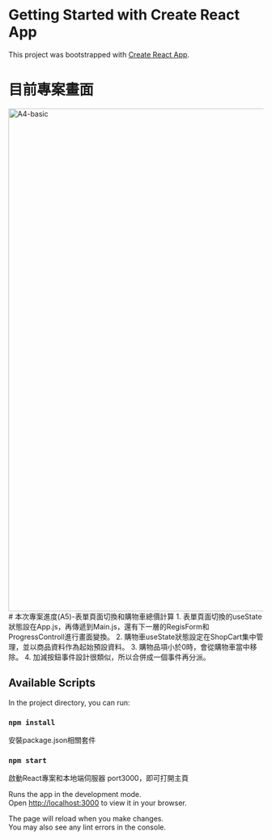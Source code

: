# Getting Started with Create React App

This project was bootstrapped with [Create React App](https://github.com/facebook/create-react-app).

# 目前專案畫面
<img width="993" alt="A4-basic" src="https://user-images.githubusercontent.com/71853581/200102178-2387845b-9023-4577-a5c3-d7b962044e2f.png">        
# 本次專案進度(A5)-表單頁面切換和購物車總價計算    
1. 表單頁面切換的useState狀態設在App.js，再傳遞到Main.js，還有下一層的RegisForm和ProgressControll進行畫面變換。  
2. 購物車useState狀態設定在ShopCart集中管理，並以商品資料作為起始預設資料。  
3. 購物品項小於0時，會從購物車當中移除。  
4. 加減按鈕事件設計很類似，所以合併成一個事件再分派。

## Available Scripts

In the project directory, you can run:
### `npm install`

安裝package.json相關套件

### `npm start`

啟動React專案和本地端伺服器 port3000，即可打開主頁

Runs the app in the development mode.\
Open [http://localhost:3000](http://localhost:3000) to view it in your browser.

The page will reload when you make changes.\
You may also see any lint errors in the console.

